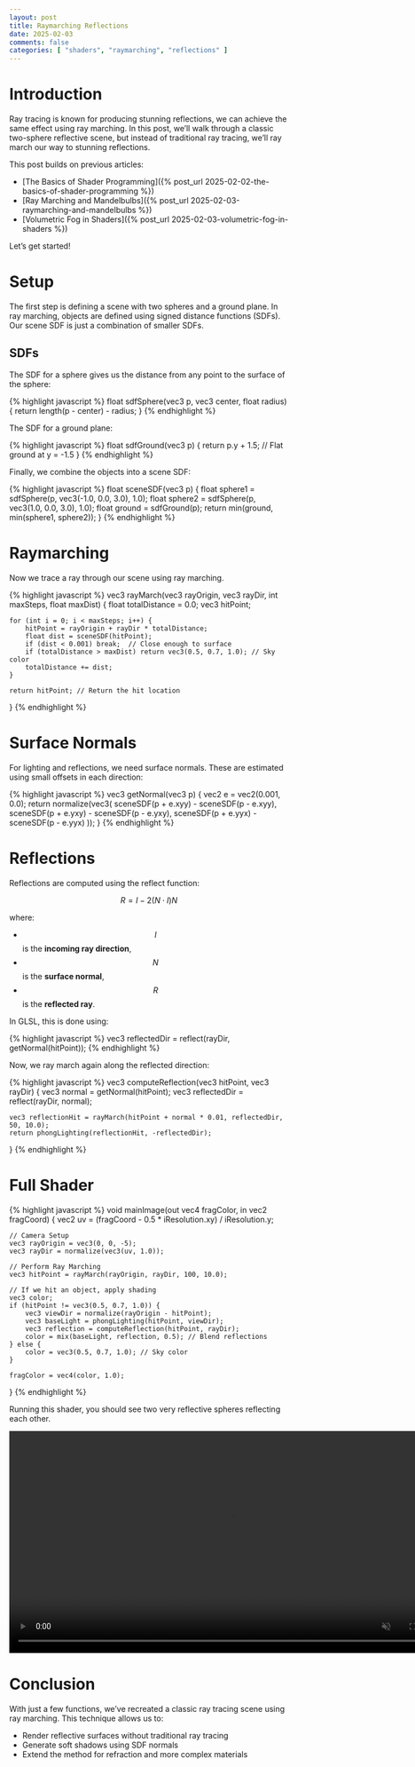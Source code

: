```yaml
---
layout: post
title: Raymarching Reflections
date: 2025-02-03
comments: false
categories: [ "shaders", "raymarching", "reflections" ]
---
```


# Introduction

Ray tracing is known for producing stunning reflections, we can achieve the same effect using ray 
marching. In this post, we’ll walk through a classic two-sphere reflective scene, but instead of traditional ray 
tracing, we’ll ray march our way to stunning reflections.

This post builds on previous articles:

- [The Basics of Shader Programming]({% post_url 2025-02-02-the-basics-of-shader-programming %})
- [Ray Marching and Mandelbulbs]({% post_url 2025-02-03-raymarching-and-mandelbulbs %})
- [Volumetric Fog in Shaders]({% post_url 2025-02-03-volumetric-fog-in-shaders %})

Let’s get started!

# Setup

The first step is defining a scene with two spheres and a ground plane. In ray marching, objects are defined using 
signed distance functions (SDFs). Our scene SDF is just a combination of smaller SDFs.

## SDFs

The SDF for a sphere gives us the distance from any point to the surface of the sphere:

{% highlight javascript %}
float sdfSphere(vec3 p, vec3 center, float radius) {
    return length(p - center) - radius;
}
{% endhighlight %}

The SDF for a ground plane:

{% highlight javascript %}
float sdfGround(vec3 p) {
    return p.y + 1.5;  // Flat ground at y = -1.5
}
{% endhighlight %}

Finally, we combine the objects into a scene SDF:

{% highlight javascript %}
float sceneSDF(vec3 p) {
    float sphere1 = sdfSphere(p, vec3(-1.0, 0.0, 3.0), 1.0);
    float sphere2 = sdfSphere(p, vec3(1.0, 0.0, 3.0), 1.0);
    float ground = sdfGround(p);
    return min(ground, min(sphere1, sphere2));
}
{% endhighlight %}

# Raymarching

Now we trace a ray through our scene using ray marching.

{% highlight javascript %}
vec3 rayMarch(vec3 rayOrigin, vec3 rayDir, int maxSteps, float maxDist) {
    float totalDistance = 0.0;
    vec3 hitPoint;

    for (int i = 0; i < maxSteps; i++) {
        hitPoint = rayOrigin + rayDir * totalDistance;
        float dist = sceneSDF(hitPoint);
        if (dist < 0.001) break;  // Close enough to surface
        if (totalDistance > maxDist) return vec3(0.5, 0.7, 1.0); // Sky color
        totalDistance += dist;
    }

    return hitPoint; // Return the hit location
}
{% endhighlight %}

# Surface Normals

For lighting and reflections, we need surface normals. These are estimated using small offsets in each direction:

{% highlight javascript %}
vec3 getNormal(vec3 p) {
    vec2 e = vec2(0.001, 0.0);
    return normalize(vec3(
        sceneSDF(p + e.xyy) - sceneSDF(p - e.xyy),
        sceneSDF(p + e.yxy) - sceneSDF(p - e.yxy),
        sceneSDF(p + e.yyx) - sceneSDF(p - e.yyx)
    ));
}
{% endhighlight %}

# Reflections

Reflections are computed using the reflect function:

$$
R = I - 2 (N \cdot I) N
$$

where:
- $$ I $$ is the **incoming ray direction**,
- $$ N $$ is the **surface normal**,
- $$ R $$ is the **reflected ray**.

In GLSL, this is done using:

{% highlight javascript %}
vec3 reflectedDir = reflect(rayDir, getNormal(hitPoint));
{% endhighlight %}

Now, we ray march again along the reflected direction:

{% highlight javascript %}
vec3 computeReflection(vec3 hitPoint, vec3 rayDir) {
    vec3 normal = getNormal(hitPoint);
    vec3 reflectedDir = reflect(rayDir, normal);
    
    vec3 reflectionHit = rayMarch(hitPoint + normal * 0.01, reflectedDir, 50, 10.0);
    return phongLighting(reflectionHit, -reflectedDir);
}
{% endhighlight %}

# Full Shader

{% highlight javascript %}
void mainImage(out vec4 fragColor, in vec2 fragCoord) {
    vec2 uv = (fragCoord - 0.5 * iResolution.xy) / iResolution.y;

    // Camera Setup
    vec3 rayOrigin = vec3(0, 0, -5);
    vec3 rayDir = normalize(vec3(uv, 1.0));

    // Perform Ray Marching
    vec3 hitPoint = rayMarch(rayOrigin, rayDir, 100, 10.0);

    // If we hit an object, apply shading
    vec3 color;
    if (hitPoint != vec3(0.5, 0.7, 1.0)) {
        vec3 viewDir = normalize(rayOrigin - hitPoint);
        vec3 baseLight = phongLighting(hitPoint, viewDir);
        vec3 reflection = computeReflection(hitPoint, rayDir);
        color = mix(baseLight, reflection, 0.5); // Blend reflections
    } else {
        color = vec3(0.5, 0.7, 1.0); // Sky color
    }

    fragColor = vec4(color, 1.0);
}
{% endhighlight %}

Running this shader, you should see two very reflective spheres reflecting each other.

<video muted autoplay loop width="800">
    <source src="{{ site.url }}/assets/raymarch-reflect.webm" type="video/webm">
</video>

# Conclusion

With just a few functions, we’ve recreated a classic ray tracing scene using ray marching. This technique allows 
us to:

* Render reflective surfaces without traditional ray tracing 
* Generate soft shadows using SDF normals
* Extend the method for refraction and more complex materials